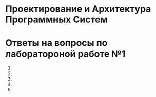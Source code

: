 # Проектирование и Архитектура Программных Систем
# Ответы на вопросы по лаборатороной работе №1
 1)
 2) 
 3)
 4)
 5)